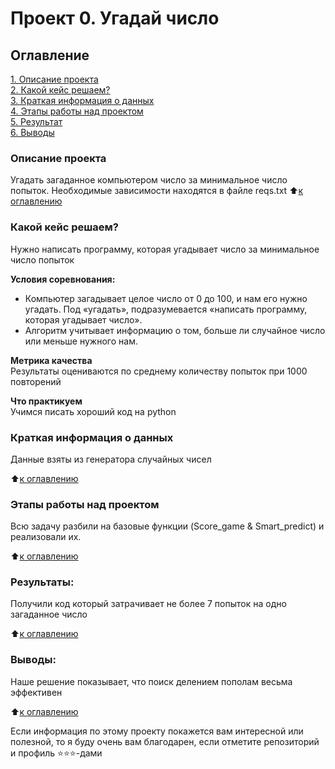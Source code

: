 # Проект 0. Угадай число

## Оглавление  
[1. Описание проекта](.README.md###Описание-проекта)  
[2. Какой кейс решаем?](.README.md#Какой-кейс-решаем)  
[3. Краткая информация о данных](.README.md#Краткая-информация-о-данных)  
[4. Этапы работы над проектом](.README.md#Этапы-работы-над-проектом)  
[5. Результат](.README.md#Результат)    
[6. Выводы](.README.md#Выводы) 

### Описание проекта    
Угадать загаданное компьютером число за минимальное число попыток.
Необходимые зависимости находятся в файле reqs.txt
:arrow_up:[к оглавлению](_)


### Какой кейс решаем?    
Нужно написать программу, которая угадывает число за минимальное число попыток

**Условия соревнования:**  
- Компьютер загадывает целое число от 0 до 100, и нам его нужно угадать. Под «угадать», подразумевается «написать программу, которая угадывает число».
- Алгоритм учитывает информацию о том, больше ли случайное число или меньше нужного нам.

**Метрика качества**     
Результаты оцениваются по среднему количеству попыток при 1000 повторений

**Что практикуем**     
Учимся писать хороший код на python


### Краткая информация о данных
Данные взяты из генератора случайных чисел
  
:arrow_up:[к оглавлению](.README.md#Оглавление)


### Этапы работы над проектом  
Всю задачу разбили на базовые функции (Score_game & Smart_predict) и реализовали их.

:arrow_up:[к оглавлению](.README.md#Оглавление)


### Результаты:  
Получили код который затрачивает не более 7 попыток на одно загаданное число

:arrow_up:[к оглавлению](.README.md#Оглавление)


### Выводы:  
Наше решение показывает, что поиск делением пополам весьма эффективен

:arrow_up:[к оглавлению](.README.md#Оглавление)


Если информация по этому проекту покажется вам интересной или полезной, то я буду очень вам благодарен, если отметите репозиторий и профиль ⭐️⭐️⭐️-дами